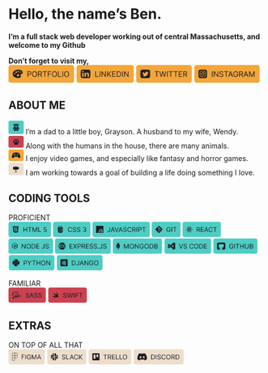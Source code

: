 # Hello, the name’s Ben.

**I’m a full stack web developer working out of central Massachusetts, and welcome to my Github** 

**Don’t forget to visit my,** 
</br>
<img src="https://github.com/BWhittaker1415/BenWPortfolio/blob/main/images/ReadMe/Portfolio.svg"  height="35px" padding-right="16px;">
<img src="https://github.com/BWhittaker1415/BenWPortfolio/blob/main/images/ReadMe/LinkedIn.svg"  height="35px" padding-right="16px;">
<img src="https://github.com/BWhittaker1415/BenWPortfolio/blob/main/images/ReadMe/Twitter.svg"  height="35px" padding-right="16px;">
<img src="https://github.com/BWhittaker1415/BenWPortfolio/blob/main/images/ReadMe/Instagram.svg"  height="35px" padding-right="16px;">


## ABOUT ME
<img src="https://github.com/BWhittaker1415/BenWPortfolio/blob/main/images/Family.svg" width="30px"> I’m a dad to a little boy, Grayson. A husband to my wife, Wendy. </br>
<img src="https://github.com/BWhittaker1415/BenWPortfolio/blob/main/images/Pets.svg" width="30px"> Along with the humans in the house, there are many animals. </br>
<img src="https://github.com/BWhittaker1415/BenWPortfolio/blob/main/images/Games.svg" width="30px"> I enjoy video games, and especially like fantasy and horror games. </br>
<img src="https://github.com/BWhittaker1415/BenWPortfolio/blob/main/images/Goal.svg" width="30px"> I am working towards a goal of building a life doing something I love. </br>


## CODING TOOLS 
PROFICIENT 
</br>
<img src="https://github.com/BWhittaker1415/BenWPortfolio/blob/main/images/HTML5.svg"  height="30px" padding-right="16px;">
<img src="https://github.com/BWhittaker1415/BenWPortfolio/blob/main/images/CSS3.svg"  height="30px" padding-right="16px;">
<img src="https://github.com/BWhittaker1415/BenWPortfolio/blob/main/images/JS.svg"  height="30px" padding-right="16px;">
<img src="https://github.com/BWhittaker1415/BenWPortfolio/blob/main/images/Git.svg"  height="30px" padding-right="16px;">
<img src="https://github.com/BWhittaker1415/BenWPortfolio/blob/main/images/React.svg"  height="30px" padding-right="16px;">
<img src="https://github.com/BWhittaker1415/BenWPortfolio/blob/main/images/NodeJS.svg"  height="30px" padding-right="16px;">
<img src="https://github.com/BWhittaker1415/BenWPortfolio/blob/main/images/Express.svg"  height="30px" padding-right="16px;">
<img src="https://github.com/BWhittaker1415/BenWPortfolio/blob/main/images/Mongo.svg"  height="30px" padding-right="16px;">
<img src="https://github.com/BWhittaker1415/BenWPortfolio/blob/main/images/VSCode.svg"  height="30px" padding-right="16px;">
<img src="https://github.com/BWhittaker1415/BenWPortfolio/blob/main/images/GitHub.svg"  height="30px" padding-right="16px;">
<img src="https://github.com/BWhittaker1415/BenWPortfolio/blob/main/images/Python.svg"  height="30px" padding-right="16px;">
<img src="https://github.com/BWhittaker1415/BenWPortfolio/blob/main/images/DJango.svg"  height="30px" padding-right="16px;">

FAMILIAR
</br>
<img src="https://github.com/BWhittaker1415/BenWPortfolio/blob/main/images/SASS.svg"  height="30px" padding-right="16px;">
<img src="https://github.com/BWhittaker1415/BenWPortfolio/blob/main/images/Swift.svg"  height="30px" padding-right="16px;">


## EXTRAS
ON TOP OF ALL THAT
</br>
<img src="https://github.com/BWhittaker1415/BenWPortfolio/blob/main/images/FIGMA.svg"  height="30px" padding-right="16px;">
<img src="https://github.com/BWhittaker1415/BenWPortfolio/blob/main/images/SLACK.svg"  height="30px" padding-right="16px;">
<img src="https://github.com/BWhittaker1415/BenWPortfolio/blob/main/images/Trello.svg"  height="30px" padding-right="16px;">
<img src="https://github.com/BWhittaker1415/BenWPortfolio/blob/main/images/Discord.svg"  height="30px" padding-right="16px;">


